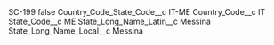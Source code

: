 <?xml version="1.0" encoding="UTF-8"?>
<CustomMetadata xmlns="http://soap.sforce.com/2006/04/metadata" xmlns:xsi="http://www.w3.org/2001/XMLSchema-instance" xmlns:xsd="http://www.w3.org/2001/XMLSchema">
    <label>SC-199</label>
    <protected>false</protected>
    <values>
        <field>Country_Code_State_Code__c</field>
        <value xsi:type="xsd:string">IT-ME</value>
    </values>
    <values>
        <field>Country_Code__c</field>
        <value xsi:type="xsd:string">IT</value>
    </values>
    <values>
        <field>State_Code__c</field>
        <value xsi:type="xsd:string">ME</value>
    </values>
    <values>
        <field>State_Long_Name_Latin__c</field>
        <value xsi:type="xsd:string">Messina</value>
    </values>
    <values>
        <field>State_Long_Name_Local__c</field>
        <value xsi:type="xsd:string">Messina</value>
    </values>
</CustomMetadata>
